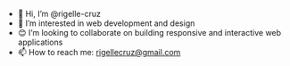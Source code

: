 - 👋 Hi, I’m @rigelle-cruz
- 👀 I’m interested in web development and design
- 😊 I’m looking to collaborate on building responsive and interactive web applications
- 📫 How to reach me: rigellecruz@gmail.com

<!---
rigelle-cruz/rigelle-cruz is a ✨ special ✨ repository because its `README.md` (this file) appears on your GitHub profile.
You can click the Preview link to take a look at your changes.
--->
